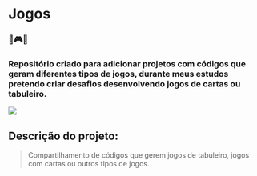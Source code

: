 # Jogos 
### 🎲🎮🎰
### Repositório criado para adicionar projetos com códigos que geram diferentes tipos de jogos, durante meus estudos pretendo criar desafios desenvolvendo jogos de cartas ou tabuleiro.

<div>
<img src="http://img.shields.io/static/v1?label=STATUS%20DO%20PROJETO&message=%20EM%20DESENVOLVIMENTO&color=GREEN&style=for-the-badge_blank"></a>
   </div>
   
## Descrição do projeto:
 > Compartilhamento de códigos que gerem jogos de tabuleiro, jogos com cartas ou outros tipos de jogos.
